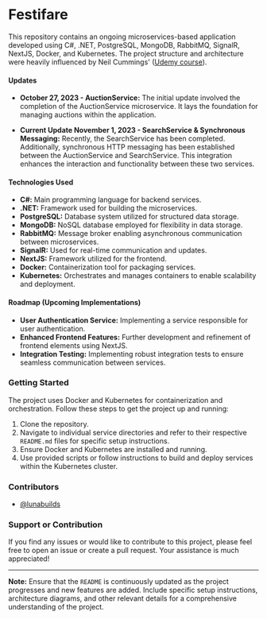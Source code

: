 # Festifare

This repository contains an ongoing microservices-based application developed using C#, .NET, PostgreSQL, MongoDB, RabbitMQ, SignalR, NextJS, Docker, and Kubernetes. The project structure and architecture were heavily influenced by Neil Cummings' ([Udemy course](https://www.udemy.com/course/build-a-microservices-app-with-dotnet-and-nextjs-from-scratch/)).

#### Updates

- **October 27, 2023 - AuctionService:** The initial update involved the completion of the AuctionService microservice. It lays the foundation for managing auctions within the application.

- **Current Update November 1, 2023 - SearchService & Synchronous Messaging:** Recently, the SearchService has been completed. Additionally, synchronous HTTP messaging has been established between the AuctionService and SearchService. This integration enhances the interaction and functionality between these two services.

#### Technologies Used

- **C#:** Main programming language for backend services.
- **.NET:** Framework used for building the microservices.
- **PostgreSQL:** Database system utilized for structured data storage.
- **MongoDB:** NoSQL database employed for flexibility in data storage.
- **RabbitMQ:** Message broker enabling asynchronous communication between microservices.
- **SignalR:** Used for real-time communication and updates.
- **NextJS:** Framework utilized for the frontend.
- **Docker:** Containerization tool for packaging services.
- **Kubernetes:** Orchestrates and manages containers to enable scalability and deployment.

#### Roadmap (Upcoming Implementations)

- **User Authentication Service:** Implementing a service responsible for user authentication.
- **Enhanced Frontend Features:** Further development and refinement of frontend elements using NextJS.
- **Integration Testing:** Implementing robust integration tests to ensure seamless communication between services.

### Getting Started

The project uses Docker and Kubernetes for containerization and orchestration. Follow these steps to get the project up and running:

1. Clone the repository.
2. Navigate to individual service directories and refer to their respective `README.md` files for specific setup instructions.
3. Ensure Docker and Kubernetes are installed and running.
4. Use provided scripts or follow instructions to build and deploy services within the Kubernetes cluster.

### Contributors

- [@lunabuilds](https://www.github.com/lunabuilds)

### Support or Contribution

If you find any issues or would like to contribute to this project, please feel free to open an issue or create a pull request. Your assistance is much appreciated!


---
**Note:** Ensure that the `README` is continuously updated as the project progresses and new features are added. Include specific setup instructions, architecture diagrams, and other relevant details for a comprehensive understanding of the project.
